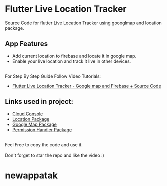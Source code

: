 # Flutter Live Location Tracker

Source Code for flutter Live Location Tracker using goooglmap and location package.<br>

## App Features
- Add current location to firebase and locate it in google map.<br>
- Enable your live location and track it live in other devices.<br><br>


For Step By Step Guide Follow Video Tutorials:
- [Flutter Live Location Tracker - Google map and Firebase + Source Code](https://bit.ly/3hlM3Lr)

## Links used in project:

- [Cloud Console](https://bit.ly/3qLUjY9)
- [Location Package](https://bit.ly/2XcsBcX)
- [Google Map Package](https://bit.ly/2Vu1SYC)
- [Permission Handler Package](https://bit.ly/2X1WAnE)
<br><br>

Feel Free to copy the code and use it.<br><br>
Don't forget to star the repo and like the video :)
# newappatak
